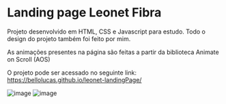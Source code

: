 # Landing page Leonet Fibra

Projeto desenvolvido em HTML, CSS e Javascript para estudo. Todo o design do projeto também foi feito por mim.

As animações presentes na página são feitas a partir da biblioteca Animate on Scroll (AOS)

O projeto pode ser acessado no seguinte link: https://bellolucas.github.io/leonet-landingPage/

![image](https://user-images.githubusercontent.com/68472772/216116249-9a97f36a-3e78-4011-abd7-0d4a0dad398c.png)
![image](https://user-images.githubusercontent.com/68472772/216116334-9646e44b-8bec-42ba-a433-772ca28cadac.png)
